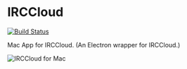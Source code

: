# IRCCloud

[![Build Status](https://travis-ci.org/dalinaum/IRCCloud.svg)](https://travis-ci.org/dalinaum/IRCCloud)

Mac App for IRCCloud. (An Electron wrapper for IRCCloud.)

![IRCCloud for Mac](https://cloud.githubusercontent.com/assets/145585/8322441/0c1814c4-1a70-11e5-8d88-4df80ce071c3.png)
